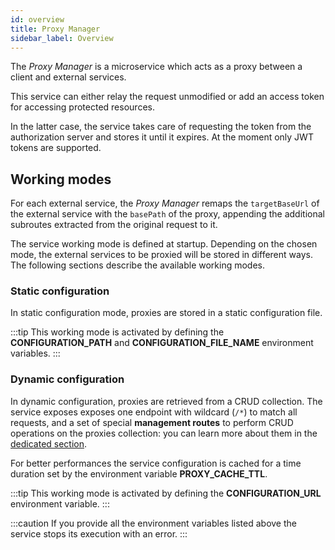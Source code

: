 ```yaml
---
id: overview
title: Proxy Manager
sidebar_label: Overview
---
```


<!--
WARNING: this file was automatically generated by Mia-Platform Doc Aggregator.
DO NOT MODIFY IT BY HAND.
Instead, modify the source file and run the aggregator to regenerate this file.
-->

The _Proxy Manager_ is a microservice which acts as a proxy between a client and external services.

This service can either relay the request unmodified or add an access token for accessing protected resources.

In the latter case, the service takes care of requesting the token from the authorization server and stores it until it expires. At the moment only JWT tokens are supported.

## Working modes

For each external service, the _Proxy Manager_ remaps the `targetBaseUrl` of the external service with the `basePath` of the proxy, appending the additional subroutes extracted from the original request to it.

The service working mode is defined at startup. Depending on the chosen mode, the external services to be proxied will be stored in different ways. The following sections describe the available working modes.

### Static configuration

In static configuration mode, proxies are stored in a static configuration file.  

:::tip
This working mode is activated by defining the **CONFIGURATION_PATH** and **CONFIGURATION_FILE_NAME** environment variables.
:::

### Dynamic configuration

In dynamic configuration, proxies are retrieved from a CRUD collection. The service exposes exposes one endpoint with wildcard (`/*`) to match all requests, and a set of special **management routes** to perform CRUD operations on the proxies collection: you can learn more about them in the [dedicated section](/runtime_suite/http-proxy-manager/30_configuration.md#proxies-collection-management).

For better performances the service configuration is cached for a time duration set by the environment variable **PROXY_CACHE_TTL**.

:::tip
This working mode is activated by defining the **CONFIGURATION_URL** environment variable.
:::

:::caution
If you provide all the environment variables listed above the service stops its execution with an error.
:::

